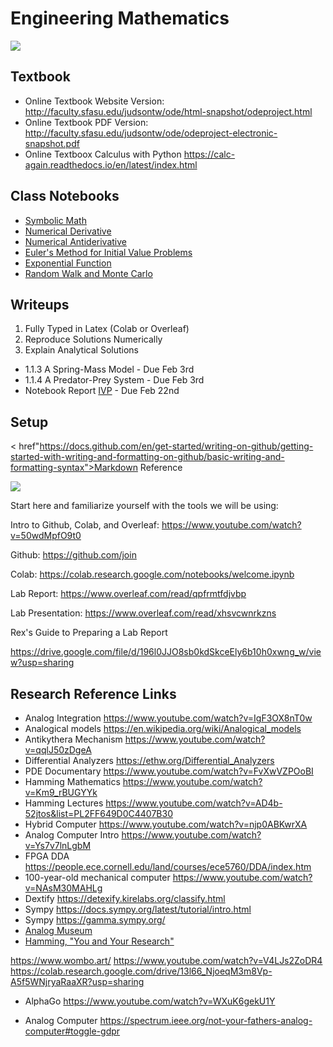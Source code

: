 # Engineering Mathematics

<img src="https://www.re-thinkingthefuture.com/wp-content/uploads/2020/12/A2573-10-Things-you-did-not-know-about-the-Tacoma-Narrows-Bridge.jpg">


## Textbook
* Online Textbook Website Version: http://faculty.sfasu.edu/judsontw/ode/html-snapshot/odeproject.html
* Online Textbook PDF Version: http://faculty.sfasu.edu/judsontw/ode/odeproject-electronic-snapshot.pdf
* Online Textboox Calculus with Python https://calc-again.readthedocs.io/en/latest/index.html

## Class Notebooks
* <a href="https://colab.research.google.com/drive/1Lgri8lJ4is-MPdArf4HuEZG7cVB-oYP4?usp=sharing">Symbolic Math</a>
* <a href="https://colab.research.google.com/drive/1-V7BYbTjIgKeU_xbCQto3Vs55zPFaJRX?usp=sharing">Numerical Derivative</a>
* <a href="https://colab.research.google.com/drive/1S5YiwTkzNJZUK-F8fZGE_5iziZby_lVq?usp=sharing">Numerical Antiderivative</a>
* <a href="https://colab.research.google.com/drive/1M1A4Vn-d3IlmQ3jLwxiK0NGD3S_d25_X?usp=sharing">Euler's Method for Initial Value Problems</a>
* <a href="https://colab.research.google.com/drive/1iuSJwAMotBa7Q3J7mZy3teA2xV0g6zlX?usp=sharing">Exponential Function</a>
* <a href="https://colab.research.google.com/drive/1sdMmmKbTBK28isJ4Hu_XeLApRPjvvFmA?usp=sharing">Random Walk and Monte Carlo</a>

## Writeups
1) Fully Typed in Latex (Colab or Overleaf)
2) Reproduce Solutions Numerically
3) Explain Analytical Solutions 

* 1.1.3 A Spring-Mass Model - Due Feb 3rd
* 1.1.4 A Predator-Prey System - Due Feb 3rd
* Notebook Report <a href ="https://colab.research.google.com/drive/1M1A4Vn-d3IlmQ3jLwxiK0NGD3S_d25_X?usp=sharing">IVP</a> - Due Feb 22nd


## Setup

< href"https://docs.github.com/en/get-started/writing-on-github/getting-started-with-writing-and-formatting-on-github/basic-writing-and-formatting-syntax">Markdown Reference</a>

<img src="https://99percentinvisible.org/app/uploads/2016/10/cybersyn-screen.jpg">

Start here and familiarize yourself with the tools we will be using:

Intro to Github, Colab, and Overleaf: https://www.youtube.com/watch?v=50wdMpfO9t0

Github: https://github.com/join

Colab: https://colab.research.google.com/notebooks/welcome.ipynb


Lab Report: https://www.overleaf.com/read/qpfrmtfdjvbp

Lab Presentation: https://www.overleaf.com/read/xhsvcwnrkzns

Rex's Guide to Preparing a Lab Report

https://drive.google.com/file/d/196l0JJO8sb0kdSkceEly6b10h0xwng_w/view?usp=sharing

## Research Reference Links
* Analog Integration https://www.youtube.com/watch?v=IgF3OX8nT0w
* Analogical models https://en.wikipedia.org/wiki/Analogical_models
* Antikythera Mechanism https://www.youtube.com/watch?v=qqlJ50zDgeA
* Differential Analyzers https://ethw.org/Differential_Analyzers
* PDE Documentary https://www.youtube.com/watch?v=FvXwVZPOoBI
* Hamming Mathematics https://www.youtube.com/watch?v=Km9_rBUGYYk
* Hamming Lectures https://www.youtube.com/watch?v=AD4b-52jtos&list=PL2FF649D0C4407B30
* Hybrid Computer https://www.youtube.com/watch?v=njp0ABKwrXA
* Analog Computer Intro https://www.youtube.com/watch?v=Ys7v7lnLgbM
* FPGA DDA https://people.ece.cornell.edu/land/courses/ece5760/DDA/index.htm
* 100-year-old mechanical computer https://www.youtube.com/watch?v=NAsM30MAHLg
* Dextify https://detexify.kirelabs.org/classify.html
* Sympy https://docs.sympy.org/latest/tutorial/intro.html
* Sympy https://gamma.sympy.org/
* <a href ="http://www.analogmuseum.org/english/">Analog Museum</a>
* <a href ="https://www.youtube.com/watch?v=a1zDuOPkMSw&list=PL2FF649D0C4407B30&index=31&t=2s">Hamming, "You and Your Research"</a>

<!--- 
* https://sam-dolan.staff.shef.ac.uk/mas212/notebooks/ODE_Example.html
* https://www.cfm.brown.edu/people/dobrush/am33/SymPy/index.html
* https://people.bu.edu/marc777/docs/WeberFechner-CoCoNIPS.pdf
* https://github.com/Zymrael/awesome-neural-ode
* https://catlikecoding.com/unity/tutorials/basics/
* Wave Equation https://personal.math.ubc.ca/~feldman/m256/wave.pdf
* Schrodinger Equation https://arxiv.org/pdf/physics/0610121.pdf
* Wave https://medium.com/analytics-vidhya/riding-the-wave-numerically-85f1ef461c95
* Rocket https://medium.com/analytics-vidhya/flying-a-rocket-numerically-404ed271ee23

## Notebooks

* https://colab.research.google.com/drive/1jLUcg9jkYtNt2i6XG3sXsuDshx9xS3BH?usp=sharing
-->
https://www.wombo.art/
https://www.youtube.com/watch?v=V4LJs2ZoDR4
https://colab.research.google.com/drive/13l66_NjoeqM3m8Vp-A5f5WNjryaRaaXR?usp=sharing

* AlphaGo https://www.youtube.com/watch?v=WXuK6gekU1Y

* Analog Computer https://spectrum.ieee.org/not-your-fathers-analog-computer#toggle-gdpr
